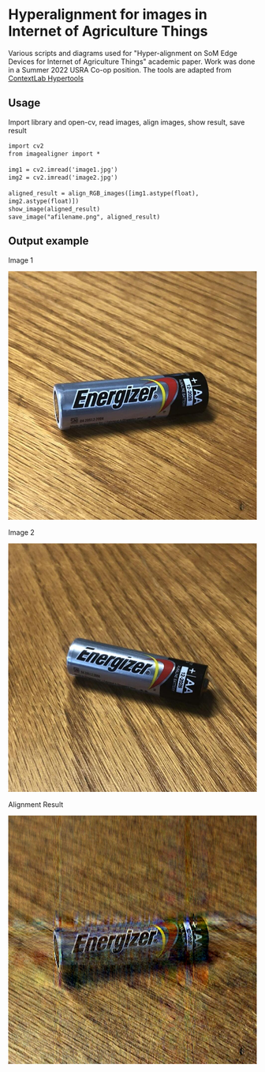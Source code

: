 # Hyperalignment for images in Internet of Agriculture Things
Various scripts and diagrams used for "Hyper-alignment on SoM Edge Devices for Internet of Agriculture Things" academic paper. Work was done in a Summer 2022 USRA Co-op position. The tools are adapted from [ContextLab Hypertools](https://github.com/ContextLab/hypertools/tree/master/hypertools/tools)

## Usage

Import library and open-cv, read images, align images, show result, save result

```
import cv2
from imagealigner import *

img1 = cv2.imread('image1.jpg')
img2 = cv2.imread('image2.jpg')

aligned_result = align_RGB_images([img1.astype(float), img2.astype(float)])
show_image(aligned_result)
save_image("afilename.png", aligned_result)
```
## Output example
Image 1

![Image 1](/examples/image1.jpg)

Image 2

![Image 2](/examples/image2.jpg)

Alignment Result

![Alignment result](/examples/result.png)